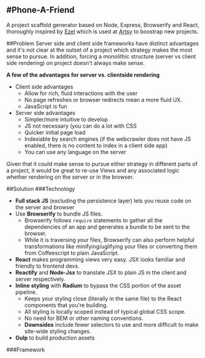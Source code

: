 #Phone-A-Friend
-----------
A project scaffold generator based on Node, Express, Browserify and React, thoroughly inspired by [Ezel](http://ezeljs.com/) which is used at [Artsy](http://artsy.net/) to boostrap new projects.

##Problem
Server side and client side frameworks have distinct advantages and it's not clear at the outset of a project which strategy makes the most sense to pursue. In addition, forcing a monolithic structure (server vs client side rendering) on project doesn't always make sense.

__A few of the advantages for server vs. clientside rendering__

- Client side advantages
  - Allow for rich, fluid interactions with the user 
  - No page refreshes or browser redirects mean a more fluid UX.
  - JavaScript is fun
- Server side advantages
  - Simpler/more intuitive to develop
  - JS not necessary (you can do a lot with CSS
  - Quicker initial page load 
  - Indexiable by search engines (if the webcrawler does not have JS enabled, there is no content to index in a client side app)
  - You can use any language on the server

Given that it could make sense to pursue either strategy in different parts of a project, it would be great to re-use Views and any associated logic whether rendering on the server or in the browser.

##Solution
###Technology
- **Full stack JS** (excluding the persistence layer) lets you reuse code on the server and browser
- Use **Browserify** to bundle JS files.
  - Browserify follows `require` statements to gather all the dependencies of an app and generates a bundle to be sent to the browser.
  - While it is traversing your files, Browserify can also perform helpful transformations like minifying/uglifying your files or converting them from Coffeescript to plain JavaScript.
- **React** makes programming views very easy. JSX looks familiar and friendly to frontend devs.
- **Reactify** and **Node-Jsx** to translate JSX to plain JS in the client and server respectively.
- **Inline styling** with **Radium** to bypass the CSS portion of the asset pipeline.
  - Keeps your styling close (literally in the same file) to the React components that you're building.
  - All styling is locally scoped instead of typical global CSS scope.
  - No need for BEM or other naming conventions.
  - **Downsides** include fewer selectors to use and more difficult to make site-wide styling changes.
- **Gulp** to build production assets

###Framework


